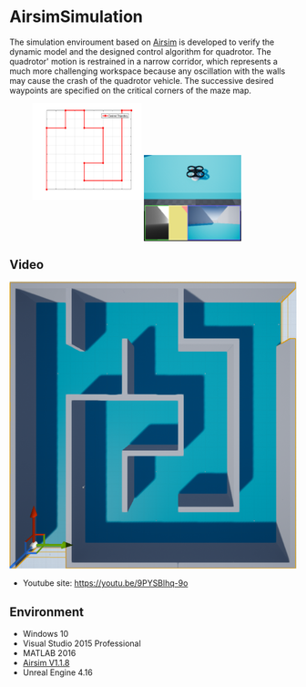 # AirsimSimulation


The simulation enviroument based on [Airsim](https://github.com/Microsoft/AirSim) 
is developed to verify the dynamic model and the designed control algorithm for quadrotor.
The quadrotor' motion is restrained in a narrow corridor, which represents a much more challenging workspace because any oscillation with the walls may cause the crash of the quadrotor vehicle.
The successive desired waypoints are specified on the critical corners of the maze map.

<figure class="third">
    <img src="./Plugins/UdpMatlabClient/Result/PathMaze.bmp" width = "192" height = "170">
    <img src="./Plugins/UdpMatlabClient/Result/MazeMapQuadrotor.bmp" width = "171" height = "151" alt="MazeMapQuadrotor" align=center />  
</figure>


## Video
[![Watch the video](./Plugins/UdpMatlabClient/Result/MazeMap.bmp)](https://www.youtube.com/embed/9PYSBlhq-9o)
* Youtube site: https://youtu.be/9PYSBlhq-9o


## Environment

* Windows 10
* Visual Studio 2015 Professional
* MATLAB 2016
* [Airsim V1.1.8](https://github.com/Microsoft/AirSim) 
* Unreal Engine 4.16

